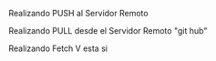Realizando PUSH al Servidor Remoto

Realizando PULL desde el Servidor Remoto "git hub"

Realizando Fetch V esta si
